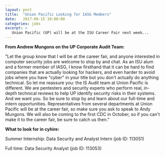 ```yaml
---
layout: post
title:  "Union Pacific Looking for IASG Members"
date:   2017-09-15 10:00:00
categories: jobs
excerpt: >
   Union Pacific (UP) will be at the ISU Career Fair next week...
---
```

**From Andrew Mungons on the UP Corporate Audit Team:**

"Let the group know that I will be at the career fair, and anyone interested in computer security jobs are welcome to stop by and chat. As an ISU alum and a former member of IASG, I know firsthand that it can be hard to find companies that are actually looking for hackers, and even harder to avoid jobs where you have "cyber" in your title but you don't actually do anything technical. So let me reassure you: the IS Audit team at Union Pacific is different. We are pentesters and security experts who perform real, in-depth technical reviews to help UP identify security risks in their systems. And we want you. So be sure to stop by and learn about our full-time and intern opportunities. Representatives from several departments at Union Pacific will be at the career fair, so make sure you ask to speak to Andy Mungons. We will also be coming to the first CDC in October, so if you can't make it to the career fair, be sure to catch us then."

**What to look for in cyhire:**

Summer Internship: Data Security and Analyst Intern (job ID: 113051)

Full time: Data Security Analyst (job ID: 113053)
